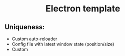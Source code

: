 # <p align="center">Electron template
## Uniqueness:
* Custom auto-reloader
* Config file with latest window state (position/size)
* Custom 